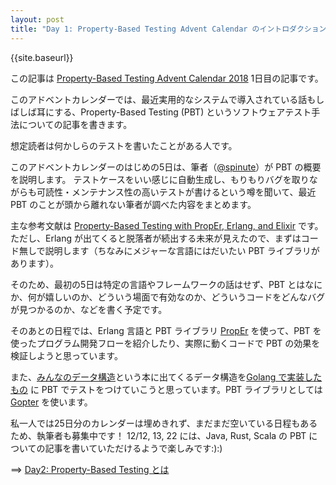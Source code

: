 ```yaml
---
layout: post
title: "Day 1: Property-Based Testing Advent Calendar のイントロダクション"
---
```


{{site.baseurl}}

この記事は [Property-Based Testing Advent Calendar 2018](https://qiita.com/advent-calendar/2018/property-based-testing) 1日目の記事です。

このアドベントカレンダーでは、最近実用的なシステムで導入されている話もしばしば耳にする、Property-Based Testing (PBT) というソフトウェアテスト手法についての記事を書きます。

想定読者は何かしらのテストを書いたことがある人です。

このアドベントカレンダーのはじめの5日は、筆者（[@spinute](https://twitter.com/spinute)）が PBT の概要を説明します。
テストケースをいい感じに自動生成し、もりもりバグを取りながらも可読性・メンテナンス性の高いテストが書けるという噂を聞いて、最近 PBT のことが頭から離れない筆者が調べた内容をまとめます。

主な参考文献は [Property-Based Testing with PropEr, Erlang, and Elixir](https://propertesting.com/) です。ただし、Erlang が出てくると脱落者が続出する未来が見えたので、まずはコード無しで説明します（ちなみにメジャーな言語にはだいたい PBT ライブラリがあります）。

そのため、最初の5日は特定の言語やフレームワークの話はせず、PBT とはなにか、何が嬉しいのか、どういう場面で有効なのか、どういうコードをどんなバグが見つかるのか、などを書く予定です。

そのあとの日程では、Erlang 言語と PBT ライブラリ [PropEr](https://github.com/proper-testing/proper) を使って、PBT を使ったプログラム開発フローを紹介したり、実際に動くコードで PBT の効果を検証しようと思っています。

また、[みんなのデータ構造](https://www.lambdanote.com/collections/custom-collection/products/opendatastructures)という本に出てくるデータ構造を[Golang で実装したもの](https://github.com/spinute/ods-go) に PBT でテストをつけていこうと思っています。PBT ライブラリとしては [Gopter](https://github.com/leanovate/gopter) を使います。

私一人では25日分のカレンダーは埋めきれず、まだまだ空いている日程もあるため、執筆者も募集中です！
12/12, 13, 22 には、Java, Rust, Scala の PBT についての記事を書いていただけるようで楽しみです:):)

==> [Day2: Property-Based Testing とは](http://spinute.org/2018/12/02/PBT-day2.html)
